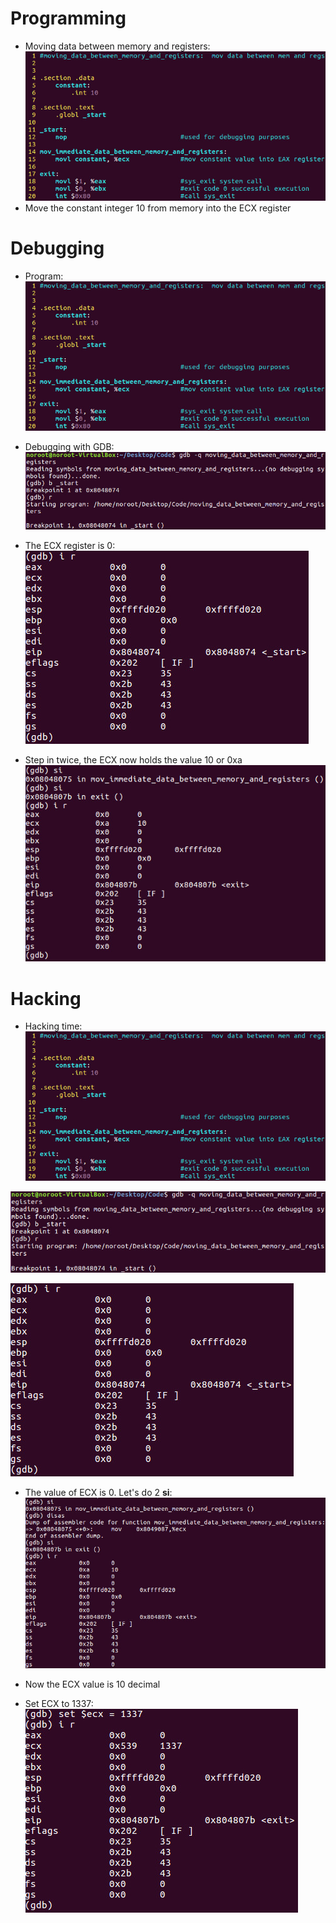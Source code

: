 # Programming
- Moving data between memory and registers:
![](../../Assets/move-memory.jpg)
- Move the constant integer 10 from memory into the ECX register

# Debugging
- Program:
![](../../Assets/move-memory.jpg)

- Debugging with GDB:
![](../../Assets/move-mem-gdb.jpg)

- The ECX register is 0:
![](../../Assets/move-mem-gdb-ecx.jpg)

- Step in twice, the ECX now holds the value 10 or 0xa
![](../../Assets/move-mem-gdb-ecx-10.jpg)

# Hacking
- Hacking time:
![](../../Assets/move-memory.jpg)

![](../../Assets/move-mem-gdb.jpg)

![](../../Assets/move-mem-gdb-ecx.jpg)

- The value of ECX is 0. Let's do 2 **si**:
![](../../Assets/move-mem-gdb-hack.jpg)
- Now the ECX value is 10 decimal

- Set ECX to 1337:
![](../../Assets/mov-mem-gdb-set.jpg)
